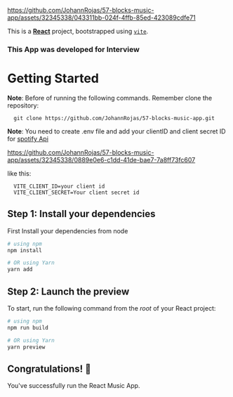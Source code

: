 


https://github.com/JohannRojas/57-blocks-music-app/assets/32345338/043311bb-024f-4ffb-85ed-423089cdfe71


This is a [**React**](https://reactnative.dev) project, bootstrapped using [`vite`](https://vitejs.dev/).

### This App was developed for Interview

# Getting Started

**Note**: Before of running the following commands. Remember clone the repository:

```
  git clone https://github.com/JohannRojas/57-blocks-music-app.git
```

**Note**: You need to create .env file and add your clientID and client secret ID for [spotify Api](https://developer.spotify.com/documentation/web-api)


https://github.com/JohannRojas/57-blocks-music-app/assets/32345338/0889e0e6-c1dd-41de-bae7-7a8ff73fc607


like this:

```
  VITE_CLIENT_ID=your client id
  VITE_CLIENT_SECRET=Your client secret id
```

## Step 1: Install your dependencies

First Install your dependencies from node

```bash
# using npm
npm install

# OR using Yarn
yarn add
```

## Step 2: Launch the preview

To start, run the following command from the _root_ of your React project:

```bash
# using npm
npm run build

# OR using Yarn
yarn preview
```

## Congratulations! 🥳

You've successfully run the React Music App.
